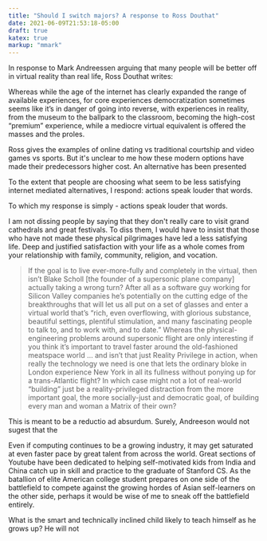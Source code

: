 ```yaml
---
title: "Should I switch majors? A response to Ross Douthat"
date: 2021-06-09T21:53:18-05:00
draft: true
katex: true
markup: "mmark"
---
```


In response to Mark Andreessen arguing that many people will be better off in virtual reality than real life, Ross Douthat writes:

Whereas while the age of the internet has clearly expanded the range of available experiences, for core experiences democratization sometimes seems like it’s in danger of going into reverse, with experiences in reality, from the museum to the ballpark to the classroom, becoming the high-cost “premium” experience, while a mediocre virtual equivalent is offered the masses and the proles.

Ross gives the examples of online dating vs traditional courtship and video games vs sports. But it's unclear to me how these modern options have made their predecessors higher cost. An alternative has been presented

To the extent that people are choosing what seem to be less satisfying internet mediated alternatives, I respond: actions speak louder that words. 

To which my response is simply - actions speak louder that words.

I am not dissing people by saying that they don't really care to visit grand cathedrals and great festivals. To diss them, I would have to insist that those who have not made these physical pilgrimages have led a less satisfying life. Deep and justified satisfaction with your life as a whole comes from your relationship with family, community, religion, and vocation. 

> If the goal is to live ever-more-fully and completely in the virtual, then isn’t Blake Scholl [the founder of a supersonic plane company] actually taking a wrong turn? After all as a software guy working for Silicon Valley companies he’s potentially on the cutting edge of the breakthroughs that will let us all put on a set of glasses and enter a virtual world that’s “rich, even overflowing, with glorious substance, beautiful settings, plentiful stimulation, and many fascinating people to talk to, and to work with, and to date.” Whereas the physical-engineering problems around supersonic flight are only interesting if you think it’s important to travel faster around the old-fashioned meatspace world … and isn’t that just Reality Privilege in action, when really the technology we need is one that lets the ordinary bloke in London experience New York in all its fullness without ponying up for a trans-Atlantic flight? In which case might not a lot of real-world “building” just be a reality-privileged distraction from the more important goal, the more socially-just and democratic goal, of building every man and woman a Matrix of their own?

This is meant to be a reductio ad absurdum. Surely, Andreeson would not sugest that the

Even if computing continues to be a growing industry, it may get saturated at even faster pace by great talent from across the world. Great sections of Youtube have been dedicated to helping self-motivated kids from India and China catch up in skill and practice to the graduate of Stanford CS. As the batallion of elite American college student prepares on one side of the battlefield to compete against the growing hordes of Asian self-learners on the other side, perhaps it would be wise of me to sneak off the battlefield entirely.

What is the smart and technically inclined child likely to teach himself as he grows up? He will not
